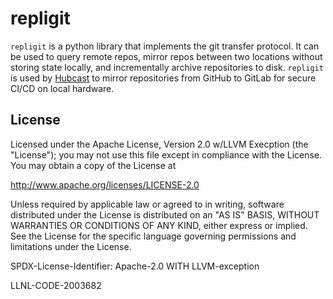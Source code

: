 # repligit
`repligit` is a python library that implements the git transfer protocol. It
can be used to query remote repos, mirror repos between two locations without storing
state locally, and incrementally archive repositories to disk. `repligit` is used
by [Hubcast](https://github.com/llnl/hubcast) to mirror repositories from GitHub to
GitLab for secure CI/CD on local hardware.

## License

Licensed under the Apache License, Version 2.0 w/LLVM Execption
(the "License"); you may not use this file except in compliance
with the License. You may obtain a copy of the License at

http://www.apache.org/licenses/LICENSE-2.0

Unless required by applicable law or agreed to in writing, software
distributed under the License is distributed on an "AS IS" BASIS,
WITHOUT WARRANTIES OR CONDITIONS OF ANY KIND, either express or implied.
See the License for the specific language governing permissions and
limitations under the License.

SPDX-License-Identifier: Apache-2.0 WITH LLVM-exception

LLNL-CODE-2003682
